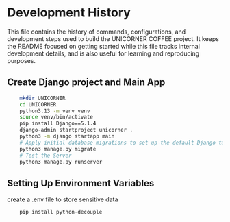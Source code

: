 
# Development History
This file contains the history of commands, configurations, and development steps used to build the UNICORNER COFFEE project.
It keeps the README focused on getting started while this file tracks internal development details, and is also useful for learning and reproducing purposes.

## **Create Django project and Main App**  
```bash
    mkdir UNICORNER
    cd UNICORNER
    python3.13 -m venv venv
    source venv/bin/activate
    pip install Django==5.1.4
    django-admin startproject unicorner .
    python3 -m django startapp main
    # Apply initial database migrations to set up the default Django tables
    python3 manage.py migrate
    # Test the Server
    python3 manage.py runserver
```

## **Setting Up Environment Variables**
create a .env file to store sensitive data
```bash
    pip install python-decouple
```